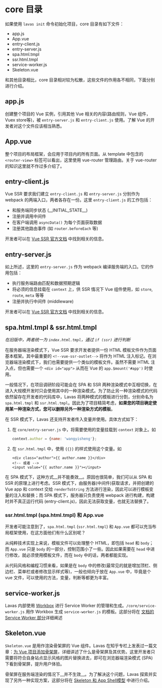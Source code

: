# core 目录

如果使用 `lavas init` 命令初始化项目，core 目录有如下文件：

* app.js
* App.vue
* entry-client.js
* entry-server.js
* spa.html.tmpl
* ssr.html.tmpl
* service-worker.js
* Skeleton.vue

和其他目录相比，core 目录相对较为松散，这些文件的作用各不相同，下面分别进行介绍。

## app.js

创建整个项目的 Vue 实例，引用其他 Vue 相关的内容(路由规则，Vue 组件，Vuex store等)，被 `entry-server.js` 和 `entry-client.js` 使用。了解 Vue 的开发者对这个文件应该相当熟悉。

## App.vue

整个项目的布局框架，会应用于项目内的所有页面。从 template 中包含的 `<router-view>` 标签可以看出，这里使用 vue-router 管理路由。关于 vue-router 的知识这里就不作过多介绍了。

## entry-client.js

Vue SSR 要求我们建立 `entry-client.js` 和 `entry-server.js` 分别作为 webpack 的两端入口，两者各存在一份。这里 `entry-client.js` 的工作包括：

* 和服务端同步状态 (\_\_INITIAL\_STATE\_\_)
* 注册并调用中间件
* 在客户端调用 `asyncData()` 为每个页面获取数据
* 注册其他路由事件 (如 `router.beforeEach` 等)

开发者可以在 [Vue SSR 官方文档](https://ssr.vuejs.org/zh/structure.html) 中找到相关的信息。

## entry-server.js

如上所述，这里的 `entry-server.js` 作为 webpack 编译服务端的入口。它的作用包括：

* 执行服务端路由匹配和数据预期逻辑
* 将必须的信息挂载在 `context` 上，供 SSR 情况下 Vue 组件使用，如 `store`, `route`, `meta` 等等
* 注册并执行中间件 (middleware)

开发者可以在 [Vue SSR 官方文档](https://ssr.vuejs.org/zh/structure.html) 中找到相关的信息。

## spa.html.tmpl & ssr.html.tmpl

*在旧版中，两者统一为 `index.html.tmpl`，通过 `if (ssr)` 进行判断*

在服务器端渲染模式下，Vue SSR 要求开发者提供一份 HTML 模板文件作为页面基本框架。其中最重要的 `<!--vue-ssr-outlet-->` 将作为 HTML 注入标记。在浏览器端渲染模式下，我们也需要提供一个类似的模板文件。虽然不需要 HTML 注入点，但也需要一个 `<div id="app">` 从而在 Vue 的 `app.$mount('#app')` 时使用。

一般情况下，在项目调研阶段可能会在 SPA 和 SSR 两种渲染模式中互相切换，在进入大规模开发时只会使用其中的一种渲染模式。为了防止另一种渲染模式的代码依然留存在开发者的代码库中，Lavas 将两种模式的模板进行分割，分别命名为 `spa.html.tmpl` 和 `ssr.html.tmpl`。因此为了项目精简考虑，__如果您的项目确定使用某一种渲染方式，您可以删除另外一种渲染方式的模板__。

在 SSR 模式下，Lavas 还支持开发者传入变量并使用。具体方式如下：

1. 在 `core/entry-server.js` 中，将需要使用的变量挂载到 `context` 对象上。如

    ```javascript
    context.author = {name: 'wangyisheng'};
    ```

2. 在 `ssr.html.tmpl` 中，使用 `{{}}` 的样式使用这个变量。如

    ```
    <div class="author">{{ author.name }}</div>
    <!-- 或者 -->
    <input value="{{ author.name }}"></input>
    ```

在 SPA 模式下，这种方式__并不能奏效__。原因也很简单，我们可以从 SPA 和 SSR 的原理上进行考虑。SSR 模式下，由服务器(中间件)获取请求，并把创建的 Vue app 和 context 交给 `renderToString` 方法进行渲染，因此可以进行模板变量的注入和替换；而 SPA 模式下，服务器只负责使用 webpack 进行构建，构建时并不真正运行代码 (entry-client.js)，因此无法获取变量，也就无法替换了。

### ssr.html.tmpl (spa.html.tmpl) 和 App.vue

开发者可能注意到了，`spa.html.tmpl` (`ssr.html.tmpl`) 和 `App.vue` 都可以充当布局框架使用，在这方面他们有什么区别呢？

从纯粹技术实现上来说，模板文件可以处理整个 HTML，即包括 `head` 和 `body`；而 `App.vue` 只是 `body` 的一部分，控制范围小了一些。因此如果需要在 `head` 中进行修改，就必须使用模板文件，而在 `body` 中的话，两者都能实现。

从代码风格和编程习惯来看，如果是在 `body` 中的修改(最常见的就是增加顶栏、侧边栏、菜单栏或者修改显示样式等)，一般也倾向于放在 `App.vue` 中，毕竟是个 vue 文件，可以使用的方法，变量，判断等都更为丰富。


## service-worker.js

Lavas 内部使用 [Workbox](https://github.com/GoogleChrome/workbox) 进行 Service Worker 的管理和生成。`/core/service-worker.js` 用作 Workbox 生成 `service-worker.js` 的模板。这部分将在 [文档的 Service Worker 部分](/guide/v2/advanced/service-worker)详细阐述

## Skeleton.vue

`Skeleton.vue` 是用作渲染骨架屏的 Vue 组件。Lavas 在知乎专栏上发表过一篇文章：[为 Vue 项目添加骨架屏](https://zhuanlan.zhihu.com/p/28465598)，详细讲述了什么是骨架屏及其优势。这里开发者只需要将符合自身站点显示风格的图片替换进去，即可在浏览器端渲染模式 (SPA) 下看到骨架屏，提升用户体验。

骨架屏在服务端渲染的情况下__并不生效__。为了解决这个问题，Lavas 探索并实现了另外一种实现方案，这部分将在 [Skeleton 和 App Shell模型](/guide/v2/advanced/appshell) 中进行介绍。

